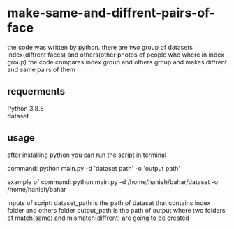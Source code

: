 # make-same-and-diffrent-pairs-of-face

the code was written by python.
there are two group of datasets index(diffrent faces) and others(other photos of people who where in index group)
the code compares index group and others group and makes diffrent and same pairs of them

## requerments

Python 3.8.5
<br/>
dataset

## usage

after installing python you can run the script in terminal

command:
python main.py -d 'dataset path' -o 'output path'

example of command:
python main.py -d /home/hanieh/bahar/dataset -o /home/hanieh/bahar

inputs of script:
dataset_path is the path of dataset that contains index folder and others folder
output_path is the path of output where two folders of match(same) and mismatch(diffrent) are going to be created

